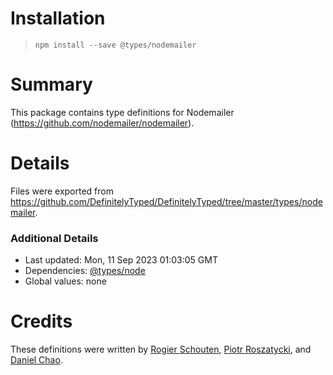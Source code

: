 # Installation
> `npm install --save @types/nodemailer`

# Summary
This package contains type definitions for Nodemailer (https://github.com/nodemailer/nodemailer).

# Details
Files were exported from https://github.com/DefinitelyTyped/DefinitelyTyped/tree/master/types/nodemailer.

### Additional Details
 * Last updated: Mon, 11 Sep 2023 01:03:05 GMT
 * Dependencies: [@types/node](https://npmjs.com/package/@types/node)
 * Global values: none

# Credits
These definitions were written by [Rogier Schouten](https://github.com/rogierschouten), [Piotr Roszatycki](https://github.com/dex4er), and [Daniel Chao](https://github.com/bioball).
